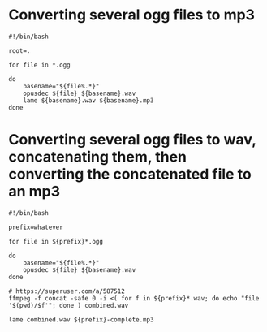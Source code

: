 # Converting several ogg files to mp3

    #!/bin/bash

    root=.

    for file in *.ogg

    do
        basename="${file%.*}"
        opusdec ${file} ${basename}.wav
        lame ${basename}.wav ${basename}.mp3
    done

# Converting several ogg files to wav, concatenating them, then converting the concatenated file to an mp3

    #!/bin/bash

    prefix=whatever

    for file in ${prefix}*.ogg

    do
        basename="${file%.*}"
        opusdec ${file} ${basename}.wav
    done

    # https://superuser.com/a/587512
    ffmpeg -f concat -safe 0 -i <( for f in ${prefix}*.wav; do echo "file '$(pwd)/$f'"; done ) combined.wav

    lame combined.wav ${prefix}-complete.mp3
